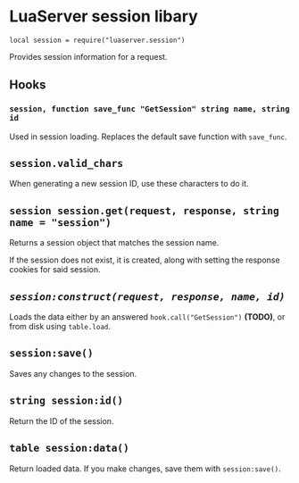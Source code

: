 # LuaServer session libary

`local session = require("luaserver.session")`

Provides session information for a request.

## Hooks

### `session, function save_func "GetSession" string name, string id`

Used in session loading.  Replaces the default save function with `save_func`.

## `session.valid_chars`

When generating a new session ID, use these characters to do it.

## `session session.get(request, response, string name = "session")`

Returns a session object that matches the session name.

If the session does not exist, it is created, along with setting the response cookies for said session.

## *`session:construct(request, response, name, id)`*

Loads the data either by an answered `hook.call("GetSession")` **(TODO)**, or from disk using `table.load`.

## `session:save()`

Saves any changes to the session.

## `string session:id()`

Return the ID of the session.

## `table session:data()`

Return loaded data.  If you make changes, save them with `session:save()`.
